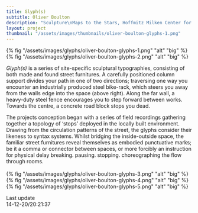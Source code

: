 ```yaml
---
title: Glyph(s)
subtitle: Oliver Boulton
description: "Sculpture\nMaps to the Stars, Hoffmitz Milken Center for Typography, Los Angeles, (US)\nAcrylic on Steel, Wood and Concrete, Variable Dimensions, 2017\nPhotographs by Joshua White"
layout: project
thumbnail: "/assets/images/thumbnails/oliver-boulton-glyphs-1.png"
---
```


{% fig "/assets/images/glyphs/oliver-boulton-glyphs-1.png" "alt" "big" %}
{% fig "/assets/images/glyphs/oliver-boulton-glyphs-2.png" "alt" "big" %}



*Glyph(s)* is a series of site-specific sculptural typographies, consisting of both made and found street furnitures. A carefully positioned column support divides your path in one of two directions; traversing one way you encounter an industrially produced steel bike-rack, which steers you away from the walls edge into the space (above right). Along the far wall, a heavy-duty steel fence encourages you to step forward between works. Towards the centre, a concrete road block stops you dead. 

The projects conception began with a series of field recordings gathering together a topology of ‘stops’ deployed in the locally built environment. Drawing from the circulation patterns of the street, the glyphs consider their likeness to syntax systems. Whilst bridging the inside-outside space, the familiar street furnitures reveal themselves as embodied punctuative marks; be it a comma or connector between spaces, or more forcibly an instruction for physical delay breaking. pausing. stopping. choreographing the flow through rooms.
<br><br>
{% fig "/assets/images/glyphs/oliver-boulton-glyphs-3.png" "alt" "big" %}
{% fig "/assets/images/glyphs/oliver-boulton-glyphs-4.png" "alt" "big" %}
{% fig "/assets/images/glyphs/oliver-boulton-glyphs-5.png" "alt" "big" %}

Last update<br>
14-12-20/20:21:37